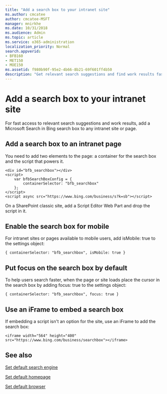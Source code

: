 ```yaml
---
title: "Add a search box to your intranet site"
ms.author: cmcatee
author: cmcatee-MSFT
manager: mnirkhe
ms.date: 10/31/2018
ms.audience: Admin
ms.topic: article
ms.service: o365-administration
localization_priority: Normal
search.appverid:
- BFB160
- MET150
- MOE150
ms.assetid: f980b90f-95e2-4b66-8b21-69f601ff4b50
description: "Get relevant search suggestions and find work results faster by adding a Microsoft Search in Bing search box to an intranet site or page."
---
```


# Add a search box to your intranet site

For fast access to relevant search suggestions and work results, add a Microsoft Search in Bing search box to any intranet site or page.
  
## Add a search box to an intranet page

You need to add two elements to the page: a container for the search box and the script that powers it.
  
```
<div id="bfb_searchbox"></div>
<script>
    var bfbSearchBoxConfig = {
        containerSelector: "bfb_searchbox"
    };
</script>
<script async src="https://www.bing.com/business/s?k=sb"></script>
```

On a SharePoint classic site, add a Script Editor Web Part and drop the script in it.
  
## Enable the search box for mobile

For intranet sites or pages available to mobile users, add isMobile: true to the settings object:
  
```
{ containerSelector: "bfb_searchbox", isMobile: true }
```

## Put focus on the search box by default

To help users search faster, when the page or site loads place the cursor in the search box by adding focus: true to the settings object:
  
```
{ containerSelector: "bfb_searchbox", focus: true }
```

## Use an iFrame to embed a search box

If embedding a script isn't an option for the site, use an iFrame to add the search box:
  
```
<iframe width="564" height="400" src="https://www.bing.com/business/searchbox"></iframe>

```

## See also

[Set default search engine](set-default-search-engine.md)
  
[Set default homepage](set-default-homepage.md)
  
[Set default browser](set-default-browser.md)
  

